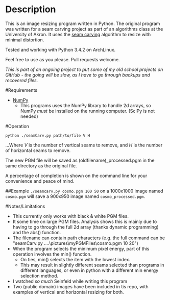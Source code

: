 # Description

This is an image resizing program written in Python. The original program was written for a seam carving project as part of an algorithms class at the University of Akron. 
It uses the [seam carving](http://en.wikipedia.org/wiki/Seam_carving) algorithm to resize with minimal distortion.

Tested and working with Python 3.4.2 on ArchLinux.

Feel free to use as you please. Pull requests welcome. 

*This is part of an ongoing project to put some of my old school projects on GitHub - the going will be slow, as I have to go through backups and recovered files.*

#Requirements	
* [NumPy](http://www.numpy.org/)
	* This programs uses the NumPy library to handle 2d arrays, so NumPy *must* be installed on the running computer. (SciPy is not needed)

#Operation

`python ./seamCarv.py path/to/file V H`

...Where *V* is the number of vertical seams to remove, and *H* is the number of horizontal seams to remove.

The new PGM file will be saved as (oldfilename)_processed.pgm in the same directory as the original file.

A percentage of completion is shown on the command line for your convenience and peace of mind.

##Example
`./seamcarv.py cosmo.pgm 100 50` on a 1000x1000 image named `cosmo.pgm` will save a 900x950 image named `cosmo_processed.pgm`.


#Notes/Limitations

* This currently only works with black & white PGM files.
* It some time on large PGM files. Analysis shows this is mainly due to having to go through the full 2d array (thanks dynamic programming) and the abs() function.
* The filename can contain path characters (e.g. the full command can be "seamCarv.py ..\..\pictures\myPGMFiles\cosmo.pgm 10 20")
*  When the program selects the minimum pixel energy, part of this operation involves the min() function. 
	* On ties, min() selects the item with the lowest index. 
	* This may result in slightly different seams selected than programs in different languages, or even in python with a different min energy selection method.
* I watched *so much* Seinfeld while writing this program
* Two (public domain) images have been included in tis repo, with examples of vertical and horizontal resizing for both.
